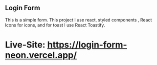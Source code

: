 ## Login Form

This is a simple form.  This project I use  react, styled components , React Icons for icons, and for toast I use React Toastify.

# Live-Site: https://login-form-neon.vercel.app/